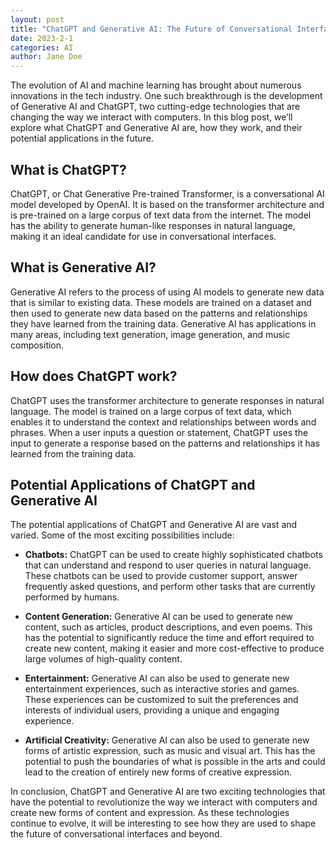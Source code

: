 ```yaml
---
layout: post
title: "ChatGPT and Generative AI: The Future of Conversational Interfaces"
date: 2023-2-1
categories: AI
author: Jane Doe
---
```


The evolution of AI and machine learning has brought about numerous innovations in the tech industry. One such breakthrough is the development of Generative AI and ChatGPT, two cutting-edge technologies that are changing the way we interact with computers. In this blog post, we’ll explore what ChatGPT and Generative AI are, how they work, and their potential applications in the future.

## What is ChatGPT?

ChatGPT, or Chat Generative Pre-trained Transformer, is a conversational AI model developed by OpenAI. It is based on the transformer architecture and is pre-trained on a large corpus of text data from the internet. The model has the ability to generate human-like responses in natural language, making it an ideal candidate for use in conversational interfaces.

## What is Generative AI?

Generative AI refers to the process of using AI models to generate new data that is similar to existing data. These models are trained on a dataset and then used to generate new data based on the patterns and relationships they have learned from the training data. Generative AI has applications in many areas, including text generation, image generation, and music composition.

## How does ChatGPT work?

ChatGPT uses the transformer architecture to generate responses in natural language. The model is trained on a large corpus of text data, which enables it to understand the context and relationships between words and phrases. When a user inputs a question or statement, ChatGPT uses the input to generate a response based on the patterns and relationships it has learned from the training data.

## Potential Applications of ChatGPT and Generative AI

The potential applications of ChatGPT and Generative AI are vast and varied. Some of the most exciting possibilities include:

- **Chatbots:** ChatGPT can be used to create highly sophisticated chatbots that can understand and respond to user queries in natural language. These chatbots can be used to provide customer support, answer frequently asked questions, and perform other tasks that are currently performed by humans.

- **Content Generation:** Generative AI can be used to generate new content, such as articles, product descriptions, and even poems. This has the potential to significantly reduce the time and effort required to create new content, making it easier and more cost-effective to produce large volumes of high-quality content.

- **Entertainment:** Generative AI can also be used to generate new entertainment experiences, such as interactive stories and games. These experiences can be customized to suit the preferences and interests of individual users, providing a unique and engaging experience.

- **Artificial Creativity:** Generative AI can also be used to generate new forms of artistic expression, such as music and visual art. This has the potential to push the boundaries of what is possible in the arts and could lead to the creation of entirely new forms of creative expression.

In conclusion, ChatGPT and Generative AI are two exciting technologies that have the potential to revolutionize the way we interact with computers and create new forms of content and expression. As these technologies continue to evolve, it will be interesting to see how they are used to shape the future of conversational interfaces and beyond.
